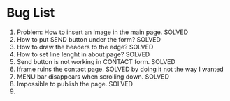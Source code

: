 # Bug List

1. Problem: How to insert an image in the main page. SOLVED
2. How to put SEND button under the form? SOLVED
3. How to draw the headers to the edge? SOLVED
4. How to set line lenght in about page? SOLVED
5. Send button is not working in CONTACT form. SOLVED
6. Iframe ruins the contact page. SOLVED by doing it not the way I wanted
7. MENU bar disappears when scrolling down. SOLVED
8. Impossible to publish the page. SOLVED
9. 
